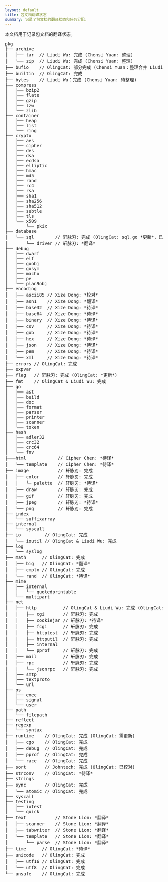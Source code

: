 ```yaml
---
layout: default
title: 包文档翻译状态
summary: 记录了包文档的翻译状态和任务分配。
---
```


本文档用于记录包文档的翻译状态。

<pre>
pkg
├── archive
│   ├── tar  // Liudi Wu: 完成 (Chensi Yuan: 整理)
│   └── zip  // Liudi Wu: 完成 (Chensi Yuan: 整理)
├── bufio    // OlingCat: 部分完成 (Chensi Yuan：整理合并 Liudi Wu 翻译)
├── builtin  // OlingCat: 完成
├── bytes    // Liudi Wu：完成 (Chensi Yuan: 待整理)
├── compress
│   ├── bzip2
│   ├── flate
│   ├── gzip
│   ├── lzw
│   └── zlib
├── container
│   ├── heap
│   ├── list
│   └── ring
├── crypto
│   ├── aes
│   ├── cipher
│   ├── des
│   ├── dsa
│   ├── ecdsa
│   ├── elliptic
│   ├── hmac
│   ├── md5
│   ├── rand
│   ├── rc4
│   ├── rsa
│   ├── sha1
│   ├── sha256
│   ├── sha512
│   ├── subtle
│   ├── tls
│   └── x509
│       └── pkix
├── database
│   └── sql        // 轩脉刃: 完成 (OlingCat: sql.go *更新*，已标出TODO.)
│       └── driver // 轩脉刃: *翻译*
├── debug
│   ├── dwarf
│   ├── elf
│   ├── goobj
│   ├── gosym
│   ├── macho
│   ├── pe
│   └── plan9obj
├── encoding
│   ├── ascii85 // Xize Dong: *校对*
│   ├── asn1    // Xize Dong: *翻译*
│   ├── base32  // Xize Dong: *待译*
│   ├── base64  // Xize Dong: *待译*
│   ├── binary  // Xize Dong: *待译*
│   ├── csv     // Xize Dong: *待译*
│   ├── gob     // Xize Dong: *待译*
│   ├── hex     // Xize Dong: *待译*
│   ├── json    // Xize Dong: *待译*
│   ├── pem     // Xize Dong: *待译*
│   └── xml     // Xize Dong: *待译*
├── errors // OlingCat: 完成
├── expvar
├── flag   // 轩脉刃: 完成 (OlingCat: *更新*)
├── fmt    // OlingCat & Liudi Wu: 完成
├── go
│   ├── ast
│   ├── build
│   ├── doc
│   ├── format
│   ├── parser
│   ├── printer
│   ├── scanner
│   └── token
├── hash
│   ├── adler32
│   ├── crc32
│   ├── crc64
│   └── fnv
├───html            // Cipher Chen: *待译*
│   └── template    // Cipher Chen: *待译*
├── image           // 轩脉刃: 完成
│   ├── color       // 轩脉刃: 完成
│   │   └─ palette  // 轩脉刃: *待译*
│   ├── draw        // 轩脉刃: 完成
│   ├── gif         // 轩脉刃: 完成
│   ├── jpeg        // 轩脉刃: *待译*
│   └── png         // 轩脉刃: 完成
├── index
│   └── suffixarray
├── internal
│   └── syscall
├── io         // OlingCat: 完成
│   └── ioutil // OlingCat & Liudi Wu: 完成
├── log
│   └── syslog
├── math      // OlingCat: 完成
│   ├── big   // OlingCat: *翻译*
│   ├── cmplx // OlingCat: 完成
│   └── rand  // OlingCat: *待译*
├── mime
│   ├── internal
│   │   └── quotedprintable
│   └── multipart
├── net
│   ├── http          // OlingCat & Liudi Wu: 完成 (OlingCat: 需整理)
│   │   ├── cgi       // 轩脉刃: 完成
│   │   ├── cookiejar // 轩脉刃: *待译*
│   │   ├── fcgi      // 轩脉刃: 完成
│   │   ├── httptest  // 轩脉刃: 完成
│   │   ├── httputil  // 轩脉刃: 完成
│   │   ├── internal
│   │   └── pprof     // 轩脉刃: 完成
│   ├── mail          // 轩脉刃: 完成
│   ├── rpc           // 轩脉刃: 完成
│   │   └── jsonrpc   // 轩脉刃: 完成
│   ├── smtp
│   ├── textproto
│   └── url
├── os
│   ├── exec
│   ├── signal
│   └── user
├── path
│   └── filepath
├── reflect
├── regexp
│   └── syntax
├── runtime    // OlingCat: 完成 (OlingCat: 需更新)
│   ├── cgo    // OlingCat: 完成
│   ├── debug  // OlingCat: 完成
│   ├── pprof  // OlingCat: 完成
│   └── race   // OlingCat: 完成
├── sort       // Johntech: 完成 (OlingCat: 已校对)
├── strconv    // OlingCat: *待译*
├── strings
├── sync       // OlingCat: 完成
│   └── atomic // OlingCat: 完成
├── syscall
├── testing
│   ├── iotest
│   └── quick
├── text           // Stone Lion: *翻译*
│   ├── scanner    // Stone Lion: *翻译*
│   ├── tabwriter  // Stone Lion: *翻译*
│   └── template   // Stone Lion: *翻译*
│       └── parse  // Stone Lion: *翻译*
├── time      // OlingCat: *待译*
├── unicode   // OlingCat: 完成
│   ├── utf16 // OlingCat: 完成
│   └── utf8  // OlingCat: 完成
└── unsafe    // OlingCat: 完成
</pre>
